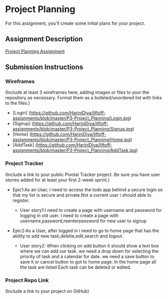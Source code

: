 # Project Planning
For this assignment, you'll create some initial plans for your project.

## Assignment Description
[Project Planning Assignment](https://education.launchcode.org/liftoff/assignments/planning/)


## Submission Instructions

### Wireframes

(Include at least 3 wireframes here, adding images or files to your the repository as necessary. Format them as a bulleted/unordered list with links to the files.)
 * [Login] (https://github.com/HariniDiya/liftoff-assignments/blob/master/P3-Project_Planning/Login.jpg)
 * [Signup] (https://github.com/HariniDiya/liftoff-assignments/blob/master/P3-Project_Planning/Signup.jpg)
 * [Home] (https://github.com/HariniDiya/liftoff-assignments/blob/master/P3-Project_Planning/Home.jpg)
 * [AddTask] (https://github.com/HariniDiya/liftoff-assignments/blob/master/P3-Project_Planning/AddTask.jpg)

### Project Tracker

(Include a link to your public Pivotal Tracker project. Be sure you have user stories added for at least your first 2-week sprint.)
* Epic1:As an User, I need to access the todo app behind a secure login so that my list is secure and private.Not a current user i should able to register.
  * User story1:I need to create a page with username and password for logging in old user.
              I need to create a page with username,password,reenterpassword for new user to signup

* Epic2:As a User, after logged in i need to go to home page that has the ability to add new task,delelte,edit,search and logout.
  * User story2:
              When clicking on add button it should show a text box where we can add our task.
              we need a drop down for selecting the priority of task and a calendar for date.
              we need a save button to save it or cancel button to got to home page.
              In the home page all the task are listed 
              Each task can be deleted or edited.
              

### Project Repo Link

(Include a link to your project on GitHub)
